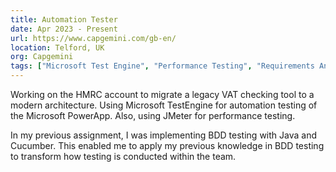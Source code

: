 ```yaml
---
title: Automation Tester
date: Apr 2023 - Present
url: https://www.capgemini.com/gb-en/
location: Telford, UK
org: Capgemini
tags: ["Microsoft Test Engine", "Performance Testing", "Requirements Analysis"]
---
```


Working on the HMRC account to migrate a legacy VAT checking tool to a modern architecture. Using Microsoft TestEngine for automation testing of the Microsoft PowerApp. Also, using JMeter for performance testing.

In my previous assignment, I was implementing BDD testing with Java and Cucumber. This enabled me to apply my previous knowledge in BDD testing to transform how testing is conducted within the team.